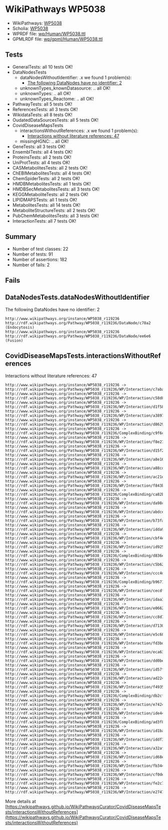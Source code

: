# WikiPathways WP5038

* WikiPathways: [WP5038](https://identifiers.org/wikipathways:WP5038)
* Scholia: [WP5038](https://scholia.toolforge.org/wikipathways/WP5038)
* WPRDF file: [wp/Human/WP5038.ttl](../wp/Human/WP5038.ttl)
* GPMLRDF file: [wp/gpml/Human/WP5038.ttl](../wp/gpml/Human/WP5038.ttl)

## Tests
* GeneralTests: all 10 tests OK!
* DataNodesTests
    * dataNodesWithoutIdentifier: .x we found 1 problem(s):
        * [The following DataNodes have no identifier: 2](#d2d32fa1)
    * unknownTypes_knownDatasource: .. all OK!
    * unknownTypes: .. all OK!
    * unknownTypes_Reactome: .. all OK!
* PathwayTests: all 5 tests OK!
* ReferencesTests: all 3 tests OK!
* WikidataTests: all 8 tests OK!
* OudatedDataSourcesTests: all 5 tests OK!
* CovidDiseaseMapsTests
    * interactionsWithoutReferences: .x we found 1 problem(s):
        * [Interactions without literature references: 47](#9701cd45)
    * missingHGNC: .. all OK!
* GeneTests: all 3 tests OK!
* EnsemblTests: all 4 tests OK!
* ProteinsTests: all 2 tests OK!
* UniProtTests: all 4 tests OK!
* CASMetabolitesTests: all 2 tests OK!
* ChEBIMetabolitesTests: all 4 tests OK!
* ChemSpiderTests: all 2 tests OK!
* HMDBMetabolitesTests: all 1 tests OK!
* HMDBSecMetabolitesTests: all 3 tests OK!
* KEGGMetaboliteTests: all 2 tests OK!
* LIPIDMAPSTests: all 1 tests OK!
* MetabolitesTests: all 14 tests OK!
* MetaboliteStructureTests: all 2 tests OK!
* PubChemMetabolitesTests: all 3 tests OK!
* InteractionTests: all 7 tests OK!


## Summary

* Number of test classes: 22
* Number of tests: 91
* Number of assertions: 182
* Number of fails: 2

## Fails

<a name="d2d32fa1" />

## DataNodesTests.dataNodesWithoutIdentifier

The following DataNodes have no identifier: 2
```
http://www.wikipathways.org/instance/WP5038_r119236 http://rdf.wikipathways.org/Pathway/WP5038_r119236/DataNode/c78a2 (Endocytosis)
http://www.wikipathways.org/instance/WP5038_r119236 http://rdf.wikipathways.org/Pathway/WP5038_r119236/DataNode/ee6e6 (Fusion)
```

<a name="9701cd45" />

## CovidDiseaseMapsTests.interactionsWithoutReferences

Interactions without literature references: 47
```
http://www.wikipathways.org/instance/WP5038_r119236 -> http://rdf.wikipathways.org/Pathway/WP5038_r119236/WP/Interaction/c7aba
http://www.wikipathways.org/instance/WP5038_r119236 -> http://rdf.wikipathways.org/Pathway/WP5038_r119236/WP/Interaction/c58d8
http://www.wikipathways.org/instance/WP5038_r119236 -> http://rdf.wikipathways.org/Pathway/WP5038_r119236/WP/Interaction/d1f58
http://www.wikipathways.org/instance/WP5038_r119236 -> http://rdf.wikipathways.org/Pathway/WP5038_r119236/WP/Interaction/a3897
http://www.wikipathways.org/instance/WP5038_r119236 -> http://rdf.wikipathways.org/Pathway/WP5038_r119236/WP/Interaction/d8629
http://www.wikipathways.org/instance/WP5038_r119236 -> http://rdf.wikipathways.org/Pathway/WP5038_r119236/ComplexBinding/c9f6c
http://www.wikipathways.org/instance/WP5038_r119236 -> http://rdf.wikipathways.org/Pathway/WP5038_r119236/WP/Interaction/f8e27
http://www.wikipathways.org/instance/WP5038_r119236 -> http://rdf.wikipathways.org/Pathway/WP5038_r119236/WP/Interaction/d15f2
http://www.wikipathways.org/instance/WP5038_r119236 -> http://rdf.wikipathways.org/Pathway/WP5038_r119236/WP/Interaction/a8e16
http://www.wikipathways.org/instance/WP5038_r119236 -> http://rdf.wikipathways.org/Pathway/WP5038_r119236/WP/Interaction/a88cd
http://www.wikipathways.org/instance/WP5038_r119236 -> http://rdf.wikipathways.org/Pathway/WP5038_r119236/WP/Interaction/ac21e
http://www.wikipathways.org/instance/WP5038_r119236 -> http://rdf.wikipathways.org/Pathway/WP5038_r119236/WP/Interaction/f843b
http://www.wikipathways.org/instance/WP5038_r119236 -> http://rdf.wikipathways.org/Pathway/WP5038_r119236/ComplexBinding/ca82b
http://www.wikipathways.org/instance/WP5038_r119236 -> http://rdf.wikipathways.org/Pathway/WP5038_r119236/WP/Interaction/da98c
http://www.wikipathways.org/instance/WP5038_r119236 -> http://rdf.wikipathways.org/Pathway/WP5038_r119236/WP/Interaction/abdce
http://www.wikipathways.org/instance/WP5038_r119236 -> http://rdf.wikipathways.org/Pathway/WP5038_r119236/WP/Interaction/b73fa
http://www.wikipathways.org/instance/WP5038_r119236 -> http://rdf.wikipathways.org/Pathway/WP5038_r119236/WP/Interaction/idda9b7d8b
http://www.wikipathways.org/instance/WP5038_r119236 -> http://rdf.wikipathways.org/Pathway/WP5038_r119236/WP/Interaction/cbf4e
http://www.wikipathways.org/instance/WP5038_r119236 -> http://rdf.wikipathways.org/Pathway/WP5038_r119236/WP/Interaction/id925594bb
http://www.wikipathways.org/instance/WP5038_r119236 -> http://rdf.wikipathways.org/Pathway/WP5038_r119236/ComplexBinding/d836e
http://www.wikipathways.org/instance/WP5038_r119236 -> http://rdf.wikipathways.org/Pathway/WP5038_r119236/WP/Interaction/c5b62
http://www.wikipathways.org/instance/WP5038_r119236 -> http://rdf.wikipathways.org/Pathway/WP5038_r119236/WP/Interaction/ccc4d
http://www.wikipathways.org/instance/WP5038_r119236 -> http://rdf.wikipathways.org/Pathway/WP5038_r119236/ComplexBinding/b9671
http://www.wikipathways.org/instance/WP5038_r119236 -> http://rdf.wikipathways.org/Pathway/WP5038_r119236/WP/Interaction/cecdf
http://www.wikipathways.org/instance/WP5038_r119236 -> http://rdf.wikipathways.org/Pathway/WP5038_r119236/WP/Interaction/idaa39462d
http://www.wikipathways.org/instance/WP5038_r119236 -> http://rdf.wikipathways.org/Pathway/WP5038_r119236/WP/Interaction/e0662
http://www.wikipathways.org/instance/WP5038_r119236 -> http://rdf.wikipathways.org/Pathway/WP5038_r119236/WP/Interaction/cc8d7
http://www.wikipathways.org/instance/WP5038_r119236 -> http://rdf.wikipathways.org/Pathway/WP5038_r119236/WP/Interaction/d7130
http://www.wikipathways.org/instance/WP5038_r119236 -> http://rdf.wikipathways.org/Pathway/WP5038_r119236/WP/Interaction/e5c68
http://www.wikipathways.org/instance/WP5038_r119236 -> http://rdf.wikipathways.org/Pathway/WP5038_r119236/WP/Interaction/fd3bd
http://www.wikipathways.org/instance/WP5038_r119236 -> http://rdf.wikipathways.org/Pathway/WP5038_r119236/WP/Interaction/eca63
http://www.wikipathways.org/instance/WP5038_r119236 -> http://rdf.wikipathways.org/Pathway/WP5038_r119236/WP/Interaction/dd0be
http://www.wikipathways.org/instance/WP5038_r119236 -> http://rdf.wikipathways.org/Pathway/WP5038_r119236/WP/Interaction/id57f20ac8
http://www.wikipathways.org/instance/WP5038_r119236 -> http://rdf.wikipathways.org/Pathway/WP5038_r119236/WP/Interaction/ad224
http://www.wikipathways.org/instance/WP5038_r119236 -> http://rdf.wikipathways.org/Pathway/WP5038_r119236/WP/Interaction/f4935
http://www.wikipathways.org/instance/WP5038_r119236 -> http://rdf.wikipathways.org/Pathway/WP5038_r119236/ComplexBinding/db2cf
http://www.wikipathways.org/instance/WP5038_r119236 -> http://rdf.wikipathways.org/Pathway/WP5038_r119236/WP/Interaction/e7424
http://www.wikipathways.org/instance/WP5038_r119236 -> http://rdf.wikipathways.org/Pathway/WP5038_r119236/WP/Interaction/ide445d5
http://www.wikipathways.org/instance/WP5038_r119236 -> http://rdf.wikipathways.org/Pathway/WP5038_r119236/ComplexBinding/ad3f8
http://www.wikipathways.org/instance/WP5038_r119236 -> http://rdf.wikipathways.org/Pathway/WP5038_r119236/WP/Interaction/id1baa9d1
http://www.wikipathways.org/instance/WP5038_r119236 -> http://rdf.wikipathways.org/Pathway/WP5038_r119236/WP/Interaction/iddf33d8ac
http://www.wikipathways.org/instance/WP5038_r119236 -> http://rdf.wikipathways.org/Pathway/WP5038_r119236/WP/Interaction/a32af
http://www.wikipathways.org/instance/WP5038_r119236 -> http://rdf.wikipathways.org/Pathway/WP5038_r119236/WP/Interaction/id68e36368
http://www.wikipathways.org/instance/WP5038_r119236 -> http://rdf.wikipathways.org/Pathway/WP5038_r119236/WP/Interaction/fb344
http://www.wikipathways.org/instance/WP5038_r119236 -> http://rdf.wikipathways.org/Pathway/WP5038_r119236/WP/Interaction/cf0de
http://www.wikipathways.org/instance/WP5038_r119236 -> http://rdf.wikipathways.org/Pathway/WP5038_r119236/WP/Interaction/fe2c7
http://www.wikipathways.org/instance/WP5038_r119236 -> http://rdf.wikipathways.org/Pathway/WP5038_r119236/WP/Interaction/e2747
```

More details at [https://wikipathways.github.io/WikiPathwaysCurator/CovidDiseaseMapsTests/interactionsWithoutReferences](https://wikipathways.github.io/WikiPathwaysCurator/CovidDiseaseMapsTests/interactionsWithoutReferences)

